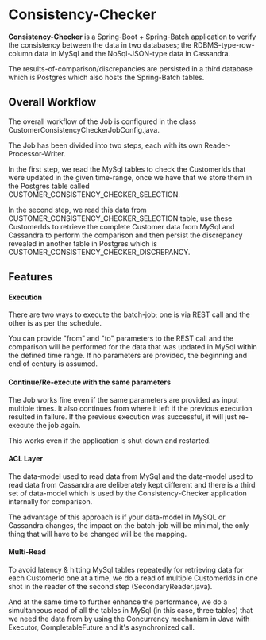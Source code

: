 Consistency-Checker
===================
**Consistency-Checker** is a Spring-Boot + Spring-Batch application to verify the consistency between the data in two databases; the RDBMS-type-row-column data in MySql and the NoSql-JSON-type data in Cassandra.

The results-of-comparison/discrepancies are persisted in a third database which is Postgres which also hosts the Spring-Batch tables.

Overall Workflow
-------------
The overall workflow of the Job is configured in the class CustomerConsistencyCheckerJobConfig.java.

The Job has been divided into two steps, each with its own Reader-Processor-Writer. 

In the first step, we read the MySql tables to check the CustomerIds that were updated in the given time-range, once we have that we store them in the Postgres table called CUSTOMER_CONSISTENCY_CHECKER_SELECTION.

In the second step, we read this data from CUSTOMER_CONSISTENCY_CHECKER_SELECTION table, use these CustomerIds to retrieve the complete Customer data from MySql and Cassandra to perform the comparison and then persist the discrepancy revealed in another table in Postgres which is CUSTOMER_CONSISTENCY_CHECKER_DISCREPANCY.



Features
-------------
#### Execution
There are two ways to execute the batch-job; one is via REST call and the other is as per the schedule.

You can provide "from" and "to" parameters to the REST call and the comparison will be performed for the data that was updated in MySql within the defined time range. If no parameters are provided, the beginning and end of century is assumed.

#### Continue/Re-execute with the same parameters
The Job works fine even if the same parameters are provided as input multiple times. It also continues from where it left if the previous execution resulted in failure. If the previous execution was successful, it will just re-execute the job again.

This works even if the application is shut-down and restarted.

#### ACL Layer
The data-model used to read data from MySql and the data-model used to read data from Cassandra are deliberately kept different and there is a third set of data-model which is used by the Consistency-Checker application internally for comparison. 

The advantage of this approach is if your data-model in MySQL or Cassandra changes, the impact on the batch-job will be minimal, the only thing that will have to be changed will be the mapping.

#### Multi-Read
To avoid latency & hitting MySql tables repeatedly for retrieving data for each CustomerId one at a time, we do a read of multiple CustomerIds in one shot in the reader of the second step (SecondaryReader.java).

And at the same time to further enhance the performance, we do a simultaneous read of all the tables in MySql (in this case, three tables) that we need the data from by using the Concurrency mechanism in Java with Executor, CompletableFuture and it's asynchronized call.  
